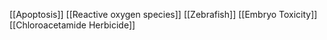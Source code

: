 [[Apoptosis]]
[[Reactive oxygen species]]
[[Zebrafish]]
[[Embryo Toxicity]]
[[Chloroacetamide Herbicide]]
